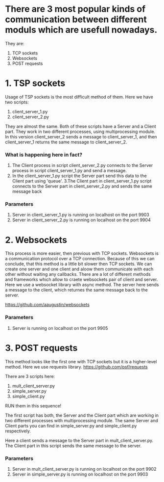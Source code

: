 # There are 3 most popular kinds of communication between different moduls which are usefull nowadays. 
They are:
1. TCP sockets
2. Websockets
3. POST requests

# 1. TSP sockets
Usage of TSP sockets is the most difficult method of them. Here we have two scripts:
1. client_server_1.py
2. client_server_2.py

They are almost the same. Both of these scripts have a Server and a Client part. They work in two different processes, using multiprocessing module. In this version client_server_2 sends a message to client_server_1, and then client_server_1 returns the same message to client_server_2.

### What is happening here in fact?
1. The Client process in script client_server_2.py connects to the Server process in script client_server_1.py and send a message.
2. In the client_server_1.py script the Server part send this data to the Client part using 'queue'. 
3.The Client part in client_server_1.py script connects to the Server part in client_server_2.py and sends the same message back

### Parameters
1. Server in client_server_1.py is running on localhost on the port 9903
2. Server in client_server_2.py is running on localhost on the port 9904

# 2. Websockets
This process is more easier, then previous with TCP sockets. Websockets is a communication protocol over a TCP connection. Because of this we can conclude, that this method is a little bit slower then TCP sockets.
We can create one server and one client and aloow them communicate with each other without waiting any callbacks.
There are a lot of different methods and frameworks which allow to craete websockets pair of client and server. Here we use a websocket library with async method. The server here sends a message to the client, which returnes the same message back to the server.

https://github.com/aaugustin/websockets

### Parameters
1. Server is running on localhost on the port 9905

# 3. POST requests
This method looks like the first one with TCP sockets but it is a higher-level method. Here we use requests library.
https://github.com/psf/requests

There are 3 scripts here:
1. mult_client_server.py
2. simple_server.py
3. simple_client.py

RUN them in this sequence!

The first script has both, the Server and the Client part which are working in two different processes with multiprocessing module. The same Server and Client parts you can find in simple_server.py and simple_client.py respectively. 

Here a client sends a message to the Server part in mult_client_server.py. The Client part in this script sends the same message to the server.

### Parameters
1. Server in mult_client_server.py is running on localhost on the port 9902
2. Server in simple_server.py is running on localhost on the port 9903


